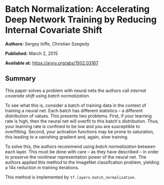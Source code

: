 # Batch Normalization: Accelerating Deep Network Training by Reducing Internal Covariate Shift

**Authors:** Sergey Ioffe, Christian Szegedy

**Published:** March 2, 2015

**Available at:** https://arxiv.org/abs/1502.03167

## Summary
This paper solves a problem with neural nets the authors call _internal covariate shift_ using _batch normalization_.

To see what this is, consider a batch of training data in the context of training a neural net. Each batch has different statistics – a different distribution of values. This presents two problems. First, if your learning rate is high, then the neural net will overfit to this batch's distribution. Thus, your learning rate is confined to be low and you are susceptible to overfitting. Second, your activation functions may be prone to saturation, this leading to a vanishing gradient and, again, slow training.

To solve this, the authors recommend using _batch normalization_ between each layer. This must be done with care – as they have described – in order to preserve the nonlinear representation power of the neural net. The authors applied this method to the ImageNet classifcation problem, yielding a 14x reduction in training iterations.

This method is implemented by `tf.layers.batch_normalization`.
